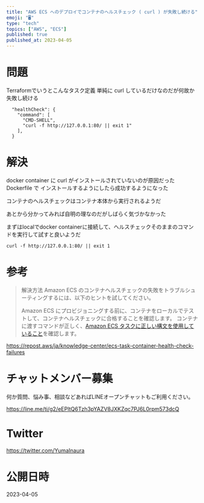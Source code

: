 ```yaml
---
title: "AWS ECS へのデプロイでコンテナのヘルスチェック ( curl ) が失敗し続ける"
emoji: "🖥"
type: "tech"
topics: ["AWS", "ECS"]
published: true
published_at: 2023-04-05
---
```


# 問題

Terraformでいうとこんなタスク定義
単純に curl しているだけなのだが何故か失敗し続ける

```
  "healthCheck": {
    "command": [
      "CMD-SHELL",
      "curl -f http://127.0.0.1:80/ || exit 1"
    ],
  }
```

# 解決

docker container に curl がインストールされていないのが原因だった
Dockerfile で インストールするようにしたら成功するようになった

コンテナのヘルスチェックはコンテナ本体から実行されるようだ

あとから分かってみれば自明の理なのだがしばらく気づかなかった

まずはlocalでdocker containerに接続して、ヘルスチェックそのままのコマンドを実行して試すと良いようだ

`curl -f http://127.0.0.1:80/ || exit 1`

# 参考

>解決方法
>Amazon ECS のコンテナヘルスチェックの失敗をトラブルシューティングするには、以下のヒントを試してください。
>
>Amazon ECS にプロビジョニングする前に、コンテナをローカルでテストして、コンテナヘルスチェックに合格することを確認します。
>コンテナに渡すコマンドが正しく、[Amazon ECS タスクに正しい構文を使用していること](https://docs.aws.amazon.com/AmazonECS/latest/APIReference/API_HealthCheck.html#API_HealthCheck_Contents)を確認します。


https://repost.aws/ja/knowledge-center/ecs-task-container-health-check-failures


# チャットメンバー募集


何か質問、悩み事、相談などあればLINEオープンチャットもご利用ください。

https://line.me/ti/g2/eEPltQ6Tzh3pYAZV8JXKZqc7PJ6L0rpm573dcQ


# Twitter

https://twitter.com/YumaInaura


# 公開日時

2023-04-05
